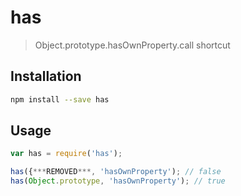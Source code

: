 # has

> Object.prototype.hasOwnProperty.call shortcut

## Installation

```sh
npm install --save has
```

## Usage

```js
var has = require('has');

has({***REMOVED***, 'hasOwnProperty'); // false
has(Object.prototype, 'hasOwnProperty'); // true
```

